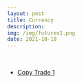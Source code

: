 ```yaml
---
layout: post
title: Currency
description: 
img: /img/futures1.png
date: 2021-10-18
---
```





<Br>
   
* [Copy Trade 1](https://www.mql5.com/en/signals/1287647?source=Site+Profile)

 
  
  



